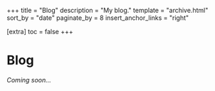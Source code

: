 +++
title = "Blog"
description = "My blog."
template = "archive.html"
sort_by = "date"
paginate_by = 8
insert_anchor_links = "right"

[extra]
toc = false
+++

# Blog

*Coming soon...*